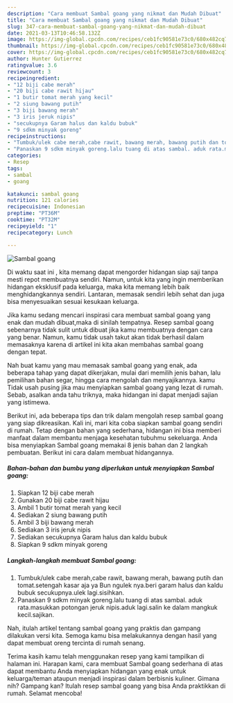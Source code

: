 ```yaml
---
description: "Cara membuat Sambal goang yang nikmat dan Mudah Dibuat"
title: "Cara membuat Sambal goang yang nikmat dan Mudah Dibuat"
slug: 347-cara-membuat-sambal-goang-yang-nikmat-dan-mudah-dibuat
date: 2021-03-13T10:46:58.132Z
image: https://img-global.cpcdn.com/recipes/ceb1fc90581e73c0/680x482cq70/sambal-goang-foto-resep-utama.jpg
thumbnail: https://img-global.cpcdn.com/recipes/ceb1fc90581e73c0/680x482cq70/sambal-goang-foto-resep-utama.jpg
cover: https://img-global.cpcdn.com/recipes/ceb1fc90581e73c0/680x482cq70/sambal-goang-foto-resep-utama.jpg
author: Hunter Gutierrez
ratingvalue: 3.6
reviewcount: 3
recipeingredient:
- "12 biji cabe merah"
- "20 biji cabe rawit hijau"
- "1 butir tomat merah yang kecil"
- "2 siung bawang putih"
- "3 biji bawang merah"
- "3 iris jeruk nipis"
- "secukupnya Garam halus dan kaldu bubuk"
- "9 sdkm minyak goreng"
recipeinstructions:
- "Tumbuk/ulek cabe merah,cabe rawit, bawang merah, bawang putih dan tomat.setengah kasar aja ya Bun ngulek nya.beri garam halus dan kaldu bubuk secukupnya.ulek lagi.sisihkan."
- "Panaskan 9 sdkm minyak goreng.lalu tuang di atas sambal. aduk rata.masukkan potongan jeruk nipis.aduk lagi.salin ke dalam mangkuk kecil.sajikan."
categories:
- Resep
tags:
- sambal
- goang

katakunci: sambal goang 
nutrition: 121 calories
recipecuisine: Indonesian
preptime: "PT36M"
cooktime: "PT32M"
recipeyield: "1"
recipecategory: Lunch

---
```



![Sambal goang](https://img-global.cpcdn.com/recipes/ceb1fc90581e73c0/680x482cq70/sambal-goang-foto-resep-utama.jpg)

Di waktu  saat ini , kita memang dapat mengorder hidangan siap saji tanpa mesti repot membuatnya sendiri. Namun, untuk kita yang ingin memberikan hidangan eksklusif pada keluarga, maka kita memang lebih baik menghidangkannya sendiri. Lantaran, memasak sendiri lebih sehat dan juga bisa menyesuaikan sesuai kesukaan keluarga.

Jika kamu sedang mencari inspirasi cara membuat sambal goang yang enak dan mudah dibuat,maka di sinilah tempatnya. Resep sambal goang  sebenarnya tidak sulit untuk dibuat jika kamu membuatnya dengan cara yang benar. Namun, kamu tidak usah takut akan tidak berhasil dalam memasaknya 
karena di artikel ini kita akan membahas sambal goang dengan tepat.  



Nah buat kamu yang mau memasak sambal goang yang enak, ada beberapa tahap yang dapat dikerjakan, mulai dari memilih jenis bahan, lalu pemilihan bahan segar, hingga cara mengolah dan menyajikannya. kamu Tidak usah pusing jika mau menyiapkan sambal goang yang lezat di rumah. Sebab, asalkan anda  tahu triknya, maka hidangan ini dapat menjadi sajian yang istimewa.

Berikut ini, ada beberapa tips dan trik dalam mengolah resep sambal goang yang siap dikreasikan. Kali ini, mari kita coba siapkan sambal goang sendiri di rumah. Tetap dengan bahan yang sederhana, hidangan ini bisa memberi manfaat dalam membantu menjaga kesehatan tubuhmu sekeluarga. Anda bisa menyiapkan Sambal goang memakai 8 jenis bahan dan 2 langkah pembuatan. Berikut ini cara dalam membuat hidangannya.

<!--inarticleads1-->

##### Bahan-bahan dan bumbu yang diperlukan untuk menyiapkan Sambal goang:

1. Siapkan 12 biji cabe merah
1. Gunakan 20 biji cabe rawit hijau
1. Ambil 1 butir tomat merah yang kecil
1. Sediakan 2 siung bawang putih
1. Ambil 3 biji bawang merah
1. Sediakan 3 iris jeruk nipis
1. Sediakan secukupnya Garam halus dan kaldu bubuk
1. Siapkan 9 sdkm minyak goreng




<!--inarticleads2-->

##### Langkah-langkah membuat Sambal goang:

1. Tumbuk/ulek cabe merah,cabe rawit, bawang merah, bawang putih dan tomat.setengah kasar aja ya Bun ngulek nya.beri garam halus dan kaldu bubuk secukupnya.ulek lagi.sisihkan.
1. Panaskan 9 sdkm minyak goreng.lalu tuang di atas sambal. aduk rata.masukkan potongan jeruk nipis.aduk lagi.salin ke dalam mangkuk kecil.sajikan.




Nah, itulah artikel tentang  sambal goang  yang praktis dan gampang dilakukan versi kita. Semoga kamu bisa melakukannya dengan hasil yang dapat membuat oreng tercinta di rumah senang. 

Terima kasih kamu telah menggunakan resep yang kami tampilkan di halaman ini. Harapan kami, cara membuat  Sambal goang sederhana di atas dapat membantu Anda menyiapkan hidangan yang enak untuk keluarga/teman ataupun menjadi inspirasi dalam berbisnis kuliner. Gimana nih? Gampang kan? Itulah resep sambal goang yang bisa Anda praktikkan di rumah. Selamat mencoba!

